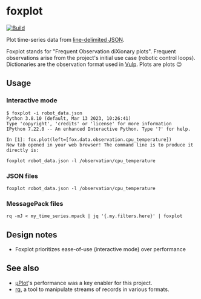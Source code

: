 # foxplot

[![Build](https://img.shields.io/github/actions/workflow/status/stephane-caron/foxplot/CI.yml?branch=main)](https://github.com/stephane-caron/foxplot/actions)

Plot time-series data from [line-delimited JSON](https://en.wikipedia.org/wiki/JSON_streaming#Line-delimited_JSON).

Foxplot stands for "Frequent Observation diXionary plots". Frequent observations arise from the project's initial use case (robotic control loops). Dictionaries are the observation format used in [Vulp](https://github.com/tasts-robots/vulp). Plots are plots :wink:

## Usage

### Interactive mode

```console
$ foxplot -i robot_data.json
Python 3.8.10 (default, Mar 13 2023, 10:26:41)
Type 'copyright', 'credits' or 'license' for more information
IPython 7.22.0 -- An enhanced Interactive Python. Type '?' for help.

In [1]: fox.plot(left=[fox.data.observation.cpu_temperature])
New tab opened in your web browser! The command line is to produce it directly is:

foxplot robot_data.json -l /observation/cpu_temperature
```

### JSON files

```console
foxplot robot_data.json -l /observation/cpu_temperature
```

### MessagePack files

```console
rq -mJ < my_time_series.mpack | jq '{.my.filters.here}' | foxplot
```

## Design notes

* Foxplot prioritizes ease-of-use (interactive mode) over performance

## See also

* [µPlot](https://github.com/leeoniya/uPlot)'s performance was a key enabler for this project.
* [rq](https://github.com/dflemstr/rq/), a tool to manipulate streams of records in various formats.
